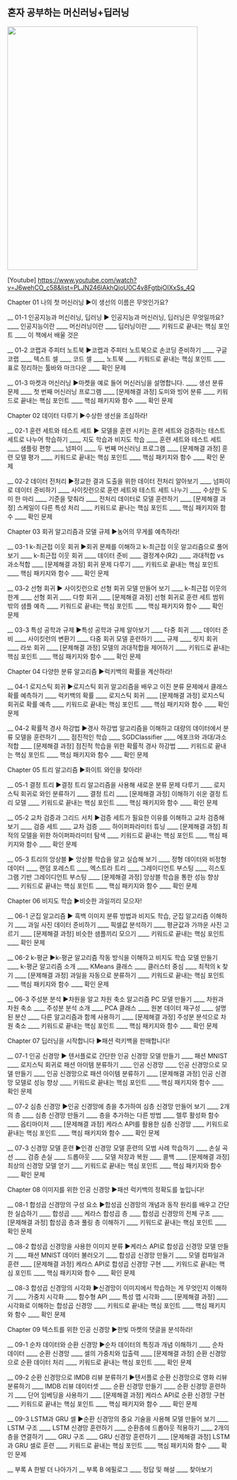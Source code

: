 ## 혼자 공부하는 머신러닝+딥러닝

<img src="img\book_cover.PNG"  width="430" height="550">

[Youtube] https://www.youtube.com/watch?v=J6wehCO_c58&list=PLJN246lAkhQjoU0C4v8FgtbjOIXxSs_4Q


Chapter 01 나의 첫 머신러닝 ▶️이 생선의 이름은 무엇인가요?

__ 01-1 인공지능과 머신러닝, 딥러닝 ▶️ 인공지능과 머신러닝, 딥러닝은 무엇일까요?
____ 인공지능이란
____ 머신러닝이란
____ 딥러닝이란
____ 키워드로 끝내는 핵심 포인트
____ 이 책에서 배울 것은

__ 01-2 코랩과 주피터 노트북 ▶️코랩과 주피터 노트북으로 손코딩 준비하기
____ 구글 코랩
____ 텍스트 셀
____ 코드 셀
____ 노트북
____ 키워드로 끝내는 핵심 포인트
____ 표로 정리하는 툴바와 마크다운
____ 확인 문제

__ 01-3 마켓과 머신러닝 ▶️마켓을 예로 들어 머신러닝을 설명합니다.
____ 생선 분류 문제
____ 첫 번째 머신러닝 프로그램
____ [문제해결 과정] 도미와 빙어 분류
____ 키워드로 끝내는 핵심 포인트
____ 핵심 패키지와 함수
____ 확인 문제

 

Chapter 02 데이터 다루기 ▶️수상한 생선을 조심하라!

__ 02-1 훈련 세트와 테스트 세트 ▶️ 모델을 훈련 시키는 훈련 세트와 검증하는 테스트 세트로 나누어 학습하기 
____ 지도 학습과 비지도 학습
____ 훈련 세트와 테스트 세트
____ 샘플링 편향
____ 넘파이
____ 두 번째 머신러닝 프로그램
____ [문제해결 과정] 훈련 모델 평가
____ 키워드로 끝내는 핵심 포인트
____ 핵심 패키지와 함수
____ 확인 문제

__ 02-2 데이터 전처리 ▶️정교한 결과 도출을 위한 데이터 전처리 알아보기
____ 넘파이로 데이터 준비하기
____ 사이킷런으로 훈련 세트와 테스트 세트 나누기
____ 수상한 도미 한 마리
____ 기준을 맞춰라
____ 전처리 데이터로 모델 훈련하기
____ [문제해결 과정] 스케일이 다른 특성 처리
____ 키워드로 끝나는 핵심 포인트
____ 핵심 패키지와 함수
____ 확인 문제

 

Chapter 03 회귀 알고리즘과 모델 규제 ▶️농어의 무게를 예측하라!

__ 03-1 k-최근접 이웃 회귀 ▶️회귀 문제를 이해하고 k-최근접 이웃 알고리즘으로 풀어 보기
____ k-최근접 이웃 회귀
____ 데이터 준비
____ 결정계수(R2)
____ 과대적합 vs 과소적합
____ [문제해결 과정] 회귀 문제 다루기
____ 키워드로 끝내는 핵심 포인트
____ 핵심 패키지와 함수
____ 확인 문제

__ 03-2 선형 회귀 ▶️ 사이킷런으로 선형 회귀 모델 만들어 보기
____ k-최근접 이웃의 한계 
____ 선형 회귀
____ 다항 회귀
____ [문제해결 과정] 선형 회귀로 훈련 세트 범위 밖의 샘플 예측
____ 키워드로 끝내는 핵심 포인트
____ 핵심 패키지와 함수
____ 확인 문제

__ 03-3 특성 공학과 규제 ▶️특성 공학과 규제 알아보기
____ 다중 회귀
____ 데이터 준비
____ 사이킷런의 변환기
____ 다중 회귀 모델 훈련하기
____ 규제
____ 릿지 회귀
____ 라쏘 회귀
____ [문제해결 과정] 모델의 과대적합을 제어하기
____ 키워드로 끝내는 핵심 포인트
____ 핵심 패키지와 함수
____ 확인 문제

 

Chapter 04 다양한 분류 알고리즘 ▶️럭키백의 확률을 계산하라!

__ 04-1 로지스틱 회귀 ▶️로지스틱 회귀 알고리즘을 배우고 이진 분류 문제에서 클래스 확률 예측하기 
____ 럭키백의 확률
____ 로지스틱 회귀
____ [문제해결 과정] 로지스틱 회귀로 확률 예측
____ 키워드로 끝내는 핵심 포인트
____ 핵심 패키지와 함수
____ 확인 문제

__ 04-2 확률적 경사 하강법 ▶️경사 하강법 알고리즘을 이해하고 대량의 데이터에서 분류 모델을 훈련하기
____ 점진적인 학습
____ SGDClassifier
____ 에포크와 과대/과소적합
____ [문제해결 과정] 점진적 학습을 위한 확률적 경사 하강법
____ 키워드로 끝내는 핵심 포인트
____ 핵심 패키지와 함수
____ 확인 문제

 

Chapter 05 트리 알고리즘 ▶️화이트 와인을 찾아라!

__ 05-1 결정 트리 ▶️결정 트리 알고리즘을 사용해 새로운 분류 문제 다루기
____ 로지스틱 회귀로 와인 분류하기
____ 결정 트리
____ [문제해결 과정] 이해하기 쉬운 결정 트리 모델 
____ 키워드로 끝내는 핵심 포인트
____ 핵심 패키지와 함수
____ 확인 문제

__ 05-2 교차 검증과 그리드 서치 ▶️검증 세트가 필요한 이유를 이해하고 교차 검증해 보기
____ 검증 세트
____ 교차 검증
____ 하이퍼파라미터 튜닝
____ [문제해결 과정] 최적의 모델을 위한 하이퍼파라미터 탐색
____ 키워드로 끝내는 핵심 포인트
____ 핵심 패키지와 함수
____ 확인 문제

__ 05-3 트리의 앙상블 ▶️ 앙상블 학습을 알고 실습해 보기
____ 정형 데이터와 비정형 데이터
____ 랜덤 포레스트
____ 엑스트라 트리
____ 그레이디언트 부스팅
____ 히스토그램 기반 그레이디언트 부스팅
____ [문제해결 과정] 앙상블 학습을 통한 성능 향상
____ 키워드로 끝내는 핵심 포인트
____ 핵심 패키지와 함수
____ 확인 문제

 

Chapter 06 비지도 학습 ▶️비슷한 과일끼리 모으자!

__ 06-1 군집 알고리즘 ▶️ 흑백 이미지 분류 방법과 비지도 학습, 군집 알고리즘 이해하기
____ 과일 사진 데이터 준비하기
____ 픽셀값 분석하기
____ 평균값과 가까운 사진 고르기
____ [문제해결 과정] 비슷한 샘플끼리 모으기
____ 키워드로 끝내는 핵심 포인트
____ 확인 문제

__ 06-2 k-평균 ▶️k-평균 알고리즘 작동 방식을 이해하고 비지도 학습 모델 만들기
____ k-평균 알고리즘 소개
____ KMeans 클래스
____ 클러스터 중심
____ 최적의 k 찾기
____ [문제해결 과정] 과일을 자동으로 분류하기
____ 키워드로 끝내는 핵심 포인트
____ 핵심 패키지와 함수
____ 확인 문제

__ 06-3 주성분 분석 ▶️차원을 알고 차원 축소 알고리즘 PC 모델 만들기 
____ 차원과 차원 축소
____ 주성분 분석 소개
____ PCA 클래스
____ 원본 데이터 재구성
____ 설명된 분산
____ 다른 알고리즘과 함께 사용하기
____ [문제해결 과정] 주성분 분석으로 차원 축소
____ 키워드로 끝내는 핵심 포인트
____ 핵심 패키지와 함수
____ 확인 문제

 

Chapter 07 딥러닝을 시작합니다 ▶️패션 럭키백을 판매합니다!

__ 07-1 인공 신경망 ▶️ 텐서플로로 간단한 인공 신경망 모델 만들기
____ 패션 MNIST
____ 로지스틱 회귀로 패션 아이템 분류하기
____ 인공 신경망
____ 인공 신경망으로 모델 만들기
____ 인공 신경망으로 패션 아이템 분류하기
____ [문제해결 과정] 인공 신경망 모델로 성능 향상
____ 키워드로 끝내는 핵심 포인트
____ 핵심 패키지와 함수
____ 확인 문제

__ 07-2 심층 신경망 ▶️인공 신경망에 층을 추가하여 심층 신경망 만들어 보기
____ 2개의 층
____ 심층 신경망 만들기
____ 층을 추가하는 다른 방법
____ 렐루 활성화 함수
____ 옵티마이저
____ [문제해결 과정] 케라스 API를 활용한 심층 신경망
____ 키워드로 끝내는 핵심 포인트
____ 핵심 패키지와 함수
____ 확인 문제

__ 07-3 신경망 모델 훈련 ▶️인경 신경망 모델 훈련의 모범 사례 학습하기 
____ 손실 곡선
____ 검증 손실
____ 드롭아웃
____ 모델 저장과 복원
____ 콜백
____ [문제해결 과정] 최상의 신경망 모델 얻기
____ 키워드로 끝내는 핵심 포인트
____ 핵심 패키지와 함수
____ 확인 문제

 

Chapter 08 이미지를 위한 인공 신경망 ▶️패션 럭키백의 정확도를 높입니다!

__ 08-1 합성곱 신경망의 구성 요소 ▶️합성곱 신경망의 개념과 동작 원리를 배우고 간단한 실습하기 
____ 합성곱
____ 케라스 합성곱 층
____ 합성곱 신경망의 전체 구조
____ [문제해결 과정] 합성곱 층과 풀링 층 이해하기
____ 키워드로 끝내는 핵심 포인트
____ 확인 문제

__ 08-2 합성곱 신경망을 사용한 이미지 분류 ▶️케라스 API로  합성곱 신경망 모델 만들기 
____ 패션 MNIST 데이터 불러오기
____ 합성곱 신경망 만들기
____ 모델 컴파일과 훈련
____ [문제해결 과정] 케라스 API로 합성곱 신경망 구현
____ 키워드로 끝내는 핵심 포인트
____ 핵심 패키지와 함수
____ 확인 문제

__ 08-3 합성곱 신경망의 시각화 ▶️신경망이 이미지에서 학습하는 게 무엇인지 이해하기
____ 가중치 시각화
____ 함수형 API
____ 특성 맵 시각화
____ [문제해결 과정]
____ 시각화로 이해하는 합성곱 신경망
____ 키워드로 끝내는 핵심 포인트
____ 핵심 패키지와 함수
____ 확인 문제

 

Chapter 09 텍스트를 위한 인공 신경망 ▶️한빛 마켓의 댓글을 분석하라!

__ 09-1 순차 데이터와 순환 신경망 ▶️순차 데이터의 특징과 개념 이해하기 
____ 순차 데이터 
____ 순환 신경망
____ 셀의 가중치와 입출력
____ [문제해결 과정] 순환 신경망으로 순환 데이터 처리
____ 키워드로 끝내는 핵심 포인트
____ 확인 문제

__ 09-2 순환 신경망으로 IMDB 리뷰 분류하기 ▶️텐서플로 순환 신경망으로 영화 리뷰 분류하기 
____ IMDB 리뷰 데이터셋
____ 순환 신경망 만들기
____ 순환 신경망 훈련하기
____ 단어 임베딩을 사용하기
____ [문제해결 과정] 케라스 API로 순환 신경망 구현
____ 키워드로 끝내는 핵심 포인트
____ 핵심 패키지와 함수
____ 확인 문제

__ 09-3 LSTM과 GRU 셀 ▶️순환 신경망의 중요 기술을 사용해 모델 만들어 보기
____ LSTM 구조
____ LSTM 신경망 훈련하기
____ 순환층에 드롭아웃 적용하기
____ 2개의 층을 연결하기
____ GRU 구조
____ GRU 신경망 훈련하기
____ [문제해결 과정] LSTM과 GRU 셀로 훈련
____ 키워드로 끝내는 핵심 포인트
____ 핵심 패키지와 함수
____ 확인 문제


__ 부록 A 한발 더 나아가기
__ 부록 B 에필로그
____ 정답 및 해설
____ 찾아보기
